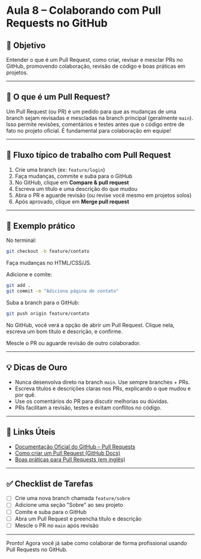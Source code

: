 # Aula 8 – Colaborando com Pull Requests no GitHub

## 🎯 Objetivo
Entender o que é um Pull Request, como criar, revisar e mesclar PRs no GitHub, promovendo colaboração, revisão de código e boas práticas em projetos.

---

## 🤔 O que é um Pull Request?
Um Pull Request (ou PR) é um pedido para que as mudanças de uma branch sejam revisadas e mescladas na branch principal (geralmente `main`). Isso permite revisões, comentários e testes antes que o código entre de fato no projeto oficial. É fundamental para colaboração em equipe!

---

## 🔄 Fluxo típico de trabalho com Pull Request
1. Crie uma branch (ex: `feature/login`)
2. Faça mudanças, commite e suba para o GitHub
3. No GitHub, clique em **Compare & pull request**
4. Escreva um título e uma descrição do que mudou
5. Abra o PR e aguarde revisão (ou revise você mesmo em projetos solos)
6. Após aprovado, clique em **Merge pull request**

---

## 📌 Exemplo prático
No terminal:
```bash
git checkout -b feature/contato
```
Faça mudanças no HTML/CSS/JS.

Adicione e comite:
```bash
git add .
git commit -m "Adiciona página de contato"
```
Suba a branch para o GitHub:
```bash
git push origin feature/contato
```
No GitHub, você verá a opção de abrir um Pull Request. Clique nela, escreva um bom título e descrição, e confirme.

Mescle o PR ou aguarde revisão de outro colaborador.

---

## 💡 Dicas de Ouro
- Nunca desenvolva direto na branch `main`. Use sempre branches + PRs.
- Escreva títulos e descrições claras nos PRs, explicando o que mudou e por quê.
- Use os comentários do PR para discutir melhorias ou dúvidas.
- PRs facilitam a revisão, testes e evitam conflitos no código.

---

## 🔗 Links Úteis
- [Documentação Oficial do GitHub – Pull Requests](https://docs.github.com/pt/pull-requests/collaborating-with-pull-requests/proposing-changes-to-your-work-with-pull-requests/about-pull-requests)
- [Como criar um Pull Request (GitHub Docs)](https://docs.github.com/pt/pull-requests/collaborating-with-pull-requests/proposing-changes-to-your-work-with-pull-requests/creating-a-pull-request)
- [Boas práticas para Pull Requests (em inglês)](https://www.atlassian.com/git/tutorials/making-a-pull-request)

---

## ✅ Checklist de Tarefas
- [ ] Crie uma nova branch chamada `feature/sobre`
- [ ] Adicione uma seção "Sobre" ao seu projeto
- [ ] Comite e suba para o GitHub
- [ ] Abra um Pull Request e preencha título e descrição
- [ ] Mescle o PR no `main` após revisão

---

Pronto! Agora você já sabe como colaborar de forma profissional usando Pull Requests no GitHub.